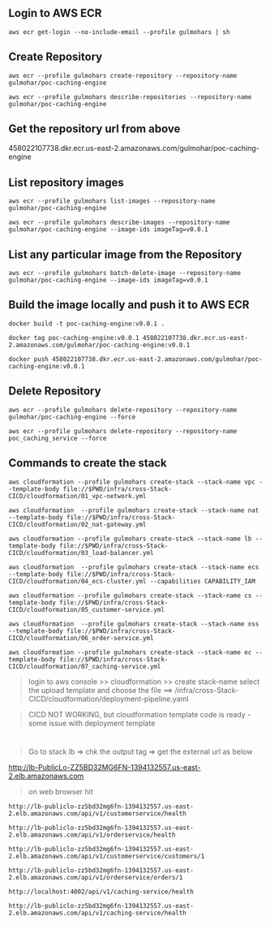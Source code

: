 ## Login to AWS ECR

```
aws ecr get-login --no-include-email --profile gulmohars | sh
```

## Create Repository

```
aws ecr --profile gulmohars create-repository --repository-name gulmohar/poc-caching-engine

aws ecr --profile gulmohars describe-repositories --repository-name gulmohar/poc-caching-engine
```

## Get the repository url from above

458022107738.dkr.ecr.us-east-2.amazonaws.com/gulmohar/poc-caching-engine

## List repository images

```
aws ecr --profile gulmohars list-images --repository-name gulmohar/poc-caching-engine

aws ecr --profile gulmohars describe-images --repository-name gulmohar/poc-caching-engine --image-ids imageTag=v0.0.1
```

## List any particular image from the Repository

```
aws ecr --profile gulmohars batch-delete-image --repository-name gulmohar/poc-caching-engine --image-ids imageTag=v0.0.1
```

## Build the image locally and push it to AWS ECR

```
docker build -t poc-caching-engine:v0.0.1 .

docker tag poc-caching-engine:v0.0.1 458022107738.dkr.ecr.us-east-2.amazonaws.com/gulmohar/poc-caching-engine:v0.0.1

docker push 458022107738.dkr.ecr.us-east-2.amazonaws.com/gulmohar/poc-caching-engine:v0.0.1
```

## Delete Repository

```
aws ecr --profile gulmohars delete-repository --repository-name gulmohar/poc-caching-engine --force

aws ecr --profile gulmohars delete-repository --repository-name poc_caching_service --force
```

## Commands to create the stack

```
aws cloudformation --profile gulmohars create-stack --stack-name vpc --template-body file://$PWD/infra/cross-Stack-CICD/cloudformation/01_vpc-network.yml

aws cloudformation  --profile gulmohars create-stack --stack-name nat --template-body file://$PWD/infra/cross-Stack-CICD/cloudformation/02_nat-gateway.yml

aws cloudformation --profile gulmohars create-stack --stack-name lb --template-body file://$PWD/infra/cross-Stack-CICD/cloudformation/03_load-balancer.yml

aws cloudformation  --profile gulmohars create-stack --stack-name ecs --template-body file://$PWD/infra/cross-Stack-CICD/cloudformation/04_ecs-cluster.yml --capabilities CAPABILITY_IAM

aws cloudformation --profile gulmohars create-stack --stack-name cs --template-body file://$PWD/infra/cross-Stack-CICD/cloudformation/05_customer-service.yml

aws cloudformation  --profile gulmohars create-stack --stack-name oss --template-body file://$PWD/infra/cross-Stack-CICD/cloudformation/06_order-service.yml

aws cloudformation --profile gulmohars create-stack --stack-name ec --template-body file://$PWD/infra/cross-Stack-CICD/cloudformation/07_caching-service.yml
```

>login to aws console >> cloudformation >> create stack-name
select the upload template and choose the file ==> /infra/cross-Stack-CICD/cloudformation/deployment-pipeline.yaml

>CICD NOT WORKING, but cloudformation template code is ready - some issue with deployment template

#

> Go to stack lb => chk the output tag => get the external url as below

http://lb-PublicLo-ZZ5BD32MG6FN-1394132557.us-east-2.elb.amazonaws.com

> on web browser hit

```
http://lb-publiclo-zz5bd32mg6fn-1394132557.us-east-2.elb.amazonaws.com/api/v1/customerservice/health

http://lb-publiclo-zz5bd32mg6fn-1394132557.us-east-2.elb.amazonaws.com/api/v1/orderservice/health

http://lb-publiclo-zz5bd32mg6fn-1394132557.us-east-2.elb.amazonaws.com/api/v1/customerservice/customers/1

http://lb-publiclo-zz5bd32mg6fn-1394132557.us-east-2.elb.amazonaws.com/api/v1/orderservice/orders/1

http://localhost:4002/api/v1/caching-service/health

http://lb-publiclo-zz5bd32mg6fn-1394132557.us-east-2.elb.amazonaws.com/api/v1/caching-service/health
```

#
